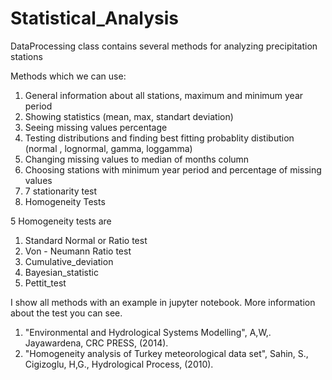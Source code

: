 # Statistical_Analysis

DataProcessing class contains several methods for analyzing precipitation stations

Methods which we can use:
1) General information about all stations, maximum and minimum year period
2) Showing statistics (mean, max, standart deviation)
3) Seeing missing values percentage
4) Testing distributions and finding best fitting probablity distibution (normal , lognormal, gamma, loggamma)
5) Changing missing values to median of months column
6) Choosing stations with minimum year period and percentage of missing values
7) 7 stationarity test
8) Homogeneity Tests

5 Homogeneity tests are 
1) Standard Normal or Ratio  test
2) Von - Neumann Ratio test
3) Cumulative_deviation
4) Bayesian_statistic
5) Pettit_test

I show all methods with an example in jupyter notebook. 
More information about the test you can see. 
1) "Environmental and Hydrological Systems Modelling", A,W,. Jayawardena, CRC PRESS, (2014).
2) "Homogeneity analysis of Turkey meteorological data set", Sahin, S., Cigizoglu, H,G., Hydrological Process, (2010).
